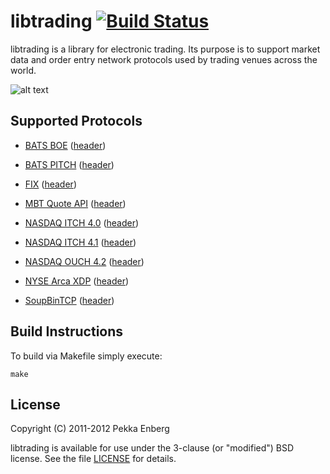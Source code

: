 # libtrading [![Build Status](https://secure.travis-ci.org/penberg/libtrading.png)](http://travis-ci.org/penberg/libtrading)

libtrading is a library for electronic trading. Its purpose is to support
market data and order entry network protocols used by trading venues across the
world.

![alt text](https://github.com/penberg/libtrading/raw/master/htdocs/ticker-tape.jpg "Ticker Tape")

## Supported Protocols

 * [BATS BOE](http://www.batstrading.co.uk/resources/participant_resources/BATS_Europe_Binary_Order_Entry_Specification.pdf) ([header](https://github.com/penberg/libtrading/blob/master/include/trading/boe_message.h))

 * [BATS PITCH](http://www.batstrading.com/resources/membership/BATS_PITCH_Specification.pdf) ([header](https://github.com/penberg/libtrading/blob/master/include/trading/pitch_message.h))

 * [FIX](http://fixprotocol.org/specifications/) ([header](https://github.com/penberg/libtrading/blob/master/include/trading/fix_message.h))

 * [MBT Quote API](http://www.mbtrading.com/developersMain.aspx?page=api) ([header](https://github.com/penberg/libtrading/blob/master/include/trading/mbt_quote_message.h))

 * [NASDAQ ITCH 4.0](http://www.nasdaqtrader.com/content/technicalsupport/specifications/dataproducts/tvitch-v4.pdf) ([header](https://github.com/penberg/libtrading/blob/master/include/trading/itch40_message.h))

 * [NASDAQ ITCH 4.1](http://nasdaqtrader.com/content/technicalsupport/specifications/dataproducts/NQTV-ITCH-V4_1.pdf) ([header](https://github.com/penberg/libtrading/blob/master/include/trading/itch41_message.h))

 * [NASDAQ OUCH 4.2](http://www.nasdaqtrader.com/content/technicalsupport/specifications/TradingProducts/OUCH4.2.pdf) ([header](https://github.com/penberg/libtrading/blob/master/include/trading/ouch42_message.h))

 * [NYSE Arca XDP](http://www.nyxdata.com/nysedata/Default.aspx?tabid=1084) ([header](https://github.com/penberg/libtrading/blob/master/include/trading/xdp_message.h))

 * [SoupBinTCP](http://www.nasdaqtrader.com/content/technicalsupport/specifications/dataproducts/soupbintcp.pdf) ([header](https://github.com/penberg/libtrading/blob/master/include/trading/soupbin3_session.h))

## Build Instructions

To build via Makefile simply execute:

    make

## License

Copyright (C) 2011-2012 Pekka Enberg

libtrading is available for use under the 3-clause (or "modified") BSD license.
See the file [LICENSE](https://github.com/penberg/libtrading/blob/master/LICENSE)
for details.
